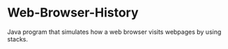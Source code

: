 # Web-Browser-History
Java program that simulates how a web browser visits webpages by using stacks.
